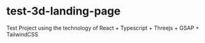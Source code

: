 # test-3d-landing-page
Test Project using the technology of React + Typescript + Threejs + GSAP + TailwindCSS

